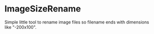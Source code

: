 # ImageSizeRename
Simple little tool to rename image files so filename ends with dimensions like "-200x100".
